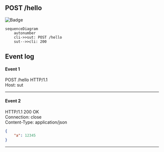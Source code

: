 ## POST /hello
![Badge](https://img.shields.io/badge/200-green)
  
```mermaid
sequenceDiagram
    autonumber
    cli->>sut: POST /hello
    sut-->>cli: 200
```
  
## Event log
#### Event 1
  
POST /hello HTTP/1.1  
Host: sut  
  

  
---
  
#### Event 2
  
HTTP/1.1 200 OK  
Connection: close  
Content-Type: application/json  
  

  
```json
{
    "a": 12345
}
```
  
---
  